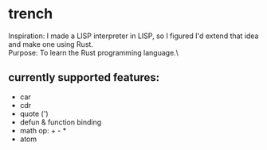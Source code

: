 # trench

Inspiration: I made a LISP interpreter in LISP, so I figured I'd extend that idea and make one using Rust.\
Purpose: To learn the Rust programming language.\


## currently supported features:
- car
- cdr
- quote (')
- defun & function binding
- math op: + - *
- atom
